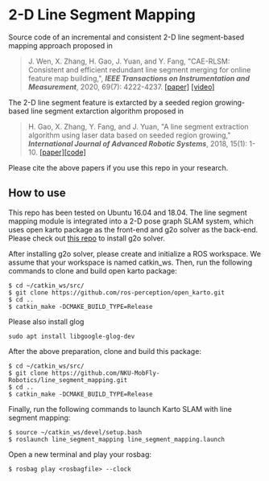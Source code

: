 # 2-D Line Segment Mapping

Source code of an incremental and consistent 2-D line segment-based mapping approach proposed in

> J. Wen, X. Zhang, H. Gao, J. Yuan, and Y. Fang, "CAE-RLSM: Consistent and efficient redundant line segment merging for online feature map building,", ***IEEE Transactions on Instrumentation and Measurement***, 2020, 69(7): 4222-4237. [[paper]](https://ieeexplore.ieee.org/document/8882497) [[video]](https://youtu.be/025_dzmVGWY)

The 2-D line segment feature is extarcted by a seeded region growing-based line segment extarction algorithm proposed in

> H. Gao, X. Zhang, Y. Fang, and J. Yuan, "A line segment extraction algorithm using laser data based on seeded region growing," ***International Journal of Advanced Robotic Systems***, 2018, 15(1): 1-10. [[paper]](https://journals.sagepub.com/doi/full/10.1177/1729881418755245)[[code]](https://github.com/NKU-MobFly-Robotics/laser-line-segment)

Please cite the above papers if you use this repo in your research.

## How to use

This repo has been tested on Ubuntu 16.04 and 18.04. The line segment mapping module is integrated into a 2-D pose graph SLAM system, which uses open karto package as the front-end and g2o solver as the back-end. Please check out [this repo](https://github.com/nkuwenjian/slam_karto_g2o) to install g2o solver.

After installing g2o solver, please create and initialize a ROS workspace. We assume that your workspace is named catkin_ws. Then, run the following commands to clone and build open karto package:
```
$ cd ~/catkin_ws/src/
$ git clone https://github.com/ros-perception/open_karto.git
$ cd ..
$ catkin_make -DCMAKE_BUILD_TYPE=Release
```

Please also install glog
```
sudo apt install libgoogle-glog-dev
```

After the above preparation, clone and build this package:
```
$ cd ~/catkin_ws/src/
$ git clone https://github.com/NKU-MobFly-Robotics/line_segment_mapping.git
$ cd ..
$ catkin_make -DCMAKE_BUILD_TYPE=Release
```

Finally, run the following commands to launch Karto SLAM with line segment mapping:
```
$ source ~/catkin_ws/devel/setup.bash
$ roslaunch line_segment_mapping line_segment_mapping.launch
```

Open a new terminal and play your rosbag:
```
$ rosbag play <rosbagfile> --clock
```
